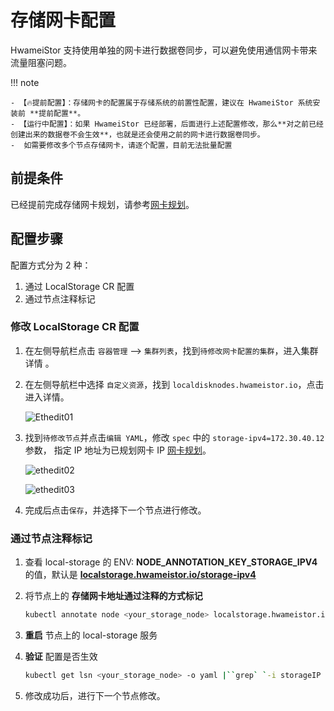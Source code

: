 # 存储网卡配置

HwameiStor 支持使用单独的网卡进行数据卷同步，可以避免使用通信网卡带来流量阻塞问题。

!!! note

    - 【🔥提前配置】：存储网卡的配置属于存储系统的前置性配置，建议在 HwameiStor 系统安装前 **提前配置**。
    - 【运行中配置】：如果 HwameiStor 已经部署，后面进行上述配置修改，那么**对之前已经创建出来的数据卷不会生效**，也就是还会使用之前的网卡进行数据卷同步。
    -  如需要修改多个节点存储网卡，请逐个配置，目前无法批量配置

## 前提条件

已经提前完成存储网卡规划，请参考[网卡规划](../../../network/plans/ethplan.md)。

## 配置步骤

配置方式分为 2 种：

1. 通过 LocalStorage CR 配置
2. 通过节点注释标记

### 修改 LocalStorage CR 配置

1. 在左侧导航栏点击 `容器管理` —> `集群列表`，找到`待修改网卡配置的集群`，进入集群详情 。

2. 在左侧导航栏中选择 `自定义资源`，找到 `localdisknodes.hwameistor.io`，点击进入详情。

    ![Ethedit01](https://docs.daocloud.io/daocloud-docs-images/docs/storage/images/ethEdit01.jpg)

3. 找到`待修改节点`并点击`编辑 YAML`，修改 `spec` 中的 `storage-ipv4=172.30.40.12` 参数，
   指定 IP 地址为已规划网卡 IP [网卡规划](../../../network/plans/ethplan.md)。
    
    ![ethedit02](https://docs.daocloud.io/daocloud-docs-images/docs/storage/images/ethedit02.jpg)
    
    ![ethedit03](https://docs.daocloud.io/daocloud-docs-images/docs/storage/images/editeth03.jpg)

4. 完成后点击`保存`，并选择下一个节点进行修改。

### 通过节点注释标记

1. 查看 local-storage 的 ENV: **NODE_ANNOTATION_KEY_STORAGE_IPV4** 的值，默认是
    **[localstorage.hwameistor.io/storage-ipv4](http://localstorage.hwameistor.io/storage-ipv4)**

2. 将节点上的 **存储网卡地址通过注释的方式标记**

    ```sh
    kubectl annotate node <your_storage_node> localstorage.hwameistor.io``/storage-ipv4``=172.30.46.12
    ```

3. **重启** 节点上的 local-storage 服务

4. **验证** 配置是否生效

    ```sh
    kubectl get lsn <your_storage_node> -o yaml |``grep` `-i storageIP
    ```

5. 修改成功后，进行下一个节点修改。
